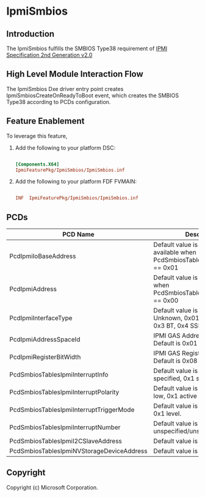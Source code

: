 # IpmiSmbios

## Introduction

The IpmiSmbios fulfills the SMBIOS Type38 requirement of [IPMI Specification 2nd Generation v2.0](https://www.intel.com/content/dam/www/public/us/en/documents/product-briefs/ipmi-second-gen-interface-spec-v2-rev1-1.pdf)

## High Level Module Interaction Flow

The IpmiSmbios Dxe driver entry point creates IpmiSmbiosCreateOnReadyToBoot event, which creates the SMBIOS Type38
according to PCDs configuration.

## Feature Enablement

To leverage this feature,

1. Add the following to your platform DSC:

    ```ini

    [Components.X64]
    IpmiFeaturePkg/IpmiSmbios/IpmiSmbios.inf

    ```

2. Add the following to your platform FDF FVMAIN:

    ```ini

    INF  IpmiFeaturePkg/IpmiSmbios/IpmiSmbios.inf

    ```

## PCDs

|PCD Name|Description|
|---|---|
|PcdIpmiIoBaseAddress|Default value is 0xCA2. only available when PcdSmbiosTablesIpmiAccessType == 0x01
|PcdIpmiAddress|Default value is 0. only available when PcdSmbiosTablesIpmiAccessType == 0x00
|PcdIpmiInterfaceType|Default value is 0x1. 0x00 Unknown, 0x01 KCS, 0x02 SMIC, 0x3 BT, 0x4 SSIF.
|PcdIpmiAddressSpaceId|IPMI GAS Address Space ID. Default is 0x01|
|PcdIpmiRegisterBitWidth|IPMI GAS Register Bit Width. Default is 0x08|
|PcdSmbiosTablesIpmiInterruptInfo|Default value is 0x0. 0x0 not specified, 0x1 specified.
|PcdSmbiosTablesIpmiInterruptPolarity|Default value is 0x0. 0x0 active low, 0x1 active high.
|PcdSmbiosTablesIpmiInterruptTriggerMode|Default value is 0x0. 0x0 edge, 0x1 level.
|PcdSmbiosTablesIpmiInterruptNumber|Default value is 0x0. 0x0 unspecified/unsupported.
|PcdSmbiosTablesIpmiI2CSlaveAddress|Default value is 0x20.
|PcdSmbiosTablesIpmiNVStorageDeviceAddress|Default value is 0xFF.

## Copyright

Copyright (c) Microsoft Corporation.
